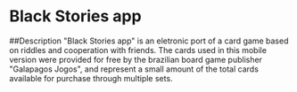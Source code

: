 # Black Stories app

##Description
"Black Stories app" is an eletronic port of a card game based on riddles and cooperation with friends. The cards used in this mobile version were provided for free by the brazilian board game publisher "Galapagos Jogos", and represent a small amount of the total cards available for purchase through multiple sets.
